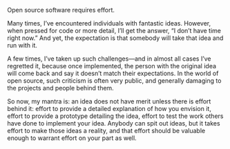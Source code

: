 

Open source software requires effort.

Many times, I’ve encountered individuals with fantastic ideas. However, when pressed for code or more
detail, I’ll get the answer, “I don’t have time right now.” And yet, the expectation
is that somebody will take that idea and run with it.

A few times, I’ve taken up such challenges—and in almost all cases I’ve regretted it, because
once implemented, the person with the original idea will come back and say it doesn’t match their
expectations. In the world of open source, such criticism is often very public, and generally damaging to the
projects and people behind them.

So now, my mantra is: an idea does not have merit unless there is effort behind it: effort to provide a
detailed explanation of how you envision it, effort to provide a prototype detailing the idea, effort to test
the work others have done to implement your idea. Anybody can spit out ideas, but it takes effort to make
those ideas a reality, and that effort should be valuable enough to warrant effort on your part as well. 